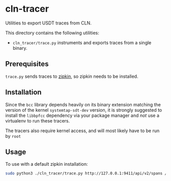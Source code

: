 # cln-tracer

Utilities to export USDT traces from CLN.

This directory contains the following utilities:

 - `cln_tracer/trace.py` instruments and exports traces from a single binary.

## Prerequisites

`trace.py` sends traces to [zipkin](https://zipkin.io/), so zipkin needs to be
installed.

## Installation

Since the `bcc` library depends heavily on its binary extension
matching the version of the kernel `systemtap-sdt-dev` version, it is
strongly suggested to install the `libbpfcc` dependency via your
package manager and _not_ use a virtualenv to run these tracers.

The tracers also require kernel access, and will most likely have to
be run by `root`

## Usage
To use with a default zipkin installation:
```bash
sudo python3 ./cln_tracer/trace.py http://127.0.0.1:9411/api/v2/spans /path/to/lightningd`
```